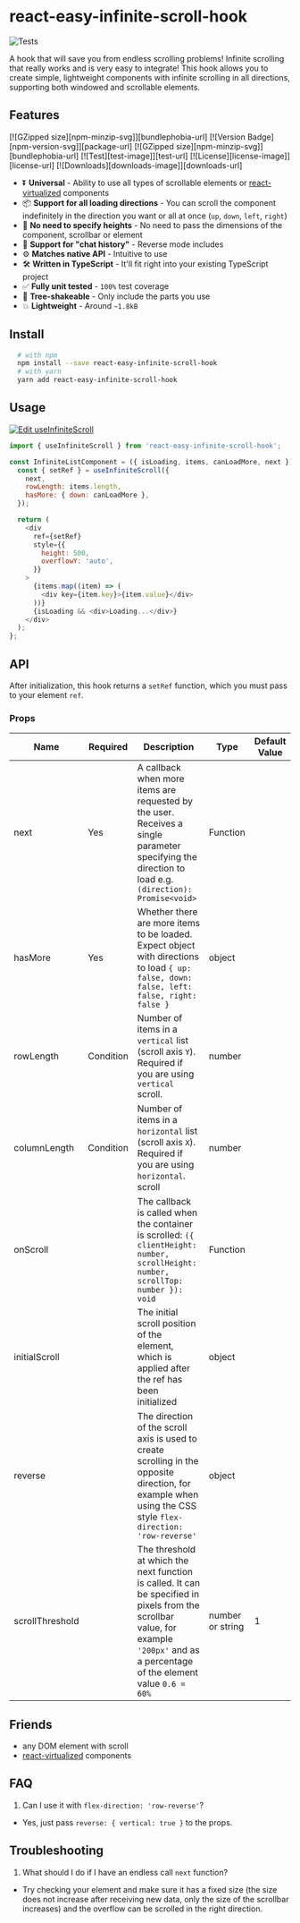 # react-easy-infinite-scroll-hook

![Tests](https://github.com/vdmrgv/react-easy-infinite-scroll-hook/actions/workflows/node.js.yml/badge.svg)

A hook that will save you from endless scrolling problems! Infinite scrolling that really works and is very easy to integrate!
This hook allows you to create simple, lightweight components with infinite scrolling in all directions, supporting both windowed and scrollable elements.

## Features

[![GZipped size][npm-minzip-svg]][bundlephobia-url]
[![Version Badge][npm-version-svg]][package-url]
[![GZipped size][npm-minzip-svg]][bundlephobia-url]
[![Test][test-image]][test-url] [![License][license-image]][license-url]
[![Downloads][downloads-image]][downloads-url]

- ⏬ **Universal** - Ability to use all types of scrollable elements or [react-virtualized](https://www.npmjs.com/package/react-virtualized) components
- 📦 **Support for all loading directions** - You can scroll the component indefinitely in the direction you want or all at once (`up`, `down`, `left`, `right`)
- 📏 **No need to specify heights** - No need to pass the dimensions of the component, scrollbar or element
- 💬 **Support for "chat history"** - Reverse mode includes
- ⚙️ **Matches native API** - Intuitive to use
- 🛠 **Written in TypeScript** - It'll fit right into your existing TypeScript
  project
- ✅ **Fully unit tested** - `100%` test coverage
- 🌳 **Tree-shakeable** - Only include the parts you use
- 💥 **Lightweight** - Around `~1.8kB`

## Install

```bash
  # with npm
  npm install --save react-easy-infinite-scroll-hook
  # with yarn
  yarn add react-easy-infinite-scroll-hook
```

## Usage

[![Edit useInfiniteScroll](https://codesandbox.io/static/img/play-codesandbox.svg)](https://codesandbox.io/s/react-easy-infinite-scroll-hook-6w9szb)

```js
import { useInfiniteScroll } from 'react-easy-infinite-scroll-hook';

const InfiniteListComponent = ({ isLoading, items, canLoadMore, next }) => {
  const { setRef } = useInfiniteScroll({
    next,
    rowLength: items.length,
    hasMore: { down: canLoadMore },
  });

  return (
    <div
      ref={setRef}
      style={{
        height: 500,
        overflowY: 'auto',
      }}
    >
      {items.map((item) => (
        <div key={item.key}>{item.value}</div>
      ))}
      {isLoading && <div>Loading...</div>}
    </div>
  );
};
```

## API

After initialization, this hook returns a `setRef` function, which you must pass to your element `ref`.

### Props

| Name  | Required | Description | Type  | Default Value |
| ----- | -------- | ----------- | ----- | ------------- |
| next  | Yes      | A callback when more items are requested by the user. Receives a single parameter specifying the direction to load e.g. `(direction): Promise<void>` | Function | |
| hasMore | Yes | Whether there are more items to be loaded. Expect object with directions to load `{ up: false, down: false, left: false, right: false }`   | object | |
| rowLength | Condition | Number of items in a `vertical` list (scroll axis `Y`). Required if you are using `vertical` scroll. | number | |
| columnLength | Condition | Number of items in a `horizontal` list (scroll axis `X`). Required if you are using `horizontal`. scroll | number | |
| onScroll | | The callback is called when the container is scrolled: `({ clientHeight: number, scrollHeight: number, scrollTop: number }): void` | Function | |
| initialScroll | | The initial scroll position of the element, which is applied after the ref has been initialized | object | |
| reverse | | The direction of the scroll axis is used to create scrolling in the opposite direction, for example when using the CSS style `flex-direction: 'row-reverse'` | object | |
| scrollThreshold | | The threshold at which the next function is called. It can be specified in pixels from the scrollbar value, for example `'200px'` and as a percentage of the element value `0.6 = 60%` | number or string | 1 |

## Friends

- any DOM element with scroll
- [react-virtualized](https://www.npmjs.com/package/react-virtualized) components

## FAQ
1. Can I use it with `flex-direction: 'row-reverse'`?
- Yes, just pass `reverse: { vertical: true }` to the props.
## Troubleshooting
1. What should I do if I have an endless call `next` function?
- Try checking your element and make sure it has a fixed size (the size does not increase after receiving new data, only the size of the scrollbar increases) and the overflow can be scrolled in the right direction.
